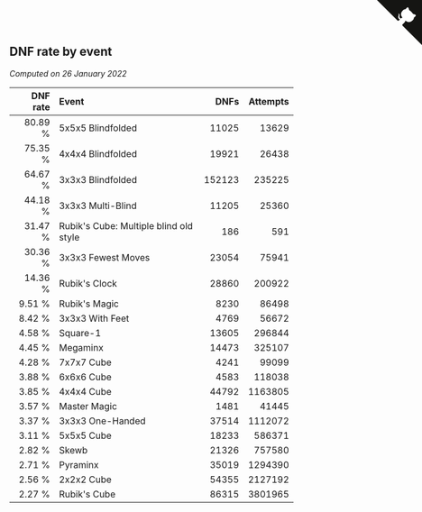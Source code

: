 ## DNF rate by event

*Computed on 26 January 2022*

| DNF rate | Event | DNFs | Attempts |
| ---: | :--- | ---: | ---: |
| 80.89 % | 5x5x5 Blindfolded | 11025 | 13629 |
| 75.35 % | 4x4x4 Blindfolded | 19921 | 26438 |
| 64.67 % | 3x3x3 Blindfolded | 152123 | 235225 |
| 44.18 % | 3x3x3 Multi-Blind | 11205 | 25360 |
| 31.47 % | Rubik's Cube: Multiple blind old style | 186 | 591 |
| 30.36 % | 3x3x3 Fewest Moves | 23054 | 75941 |
| 14.36 % | Rubik's Clock | 28860 | 200922 |
| 9.51 % | Rubik's Magic | 8230 | 86498 |
| 8.42 % | 3x3x3 With Feet | 4769 | 56672 |
| 4.58 % | Square-1 | 13605 | 296844 |
| 4.45 % | Megaminx | 14473 | 325107 |
| 4.28 % | 7x7x7 Cube | 4241 | 99099 |
| 3.88 % | 6x6x6 Cube | 4583 | 118038 |
| 3.85 % | 4x4x4 Cube | 44792 | 1163805 |
| 3.57 % | Master Magic | 1481 | 41445 |
| 3.37 % | 3x3x3 One-Handed | 37514 | 1112072 |
| 3.11 % | 5x5x5 Cube | 18233 | 586371 |
| 2.82 % | Skewb | 21326 | 757580 |
| 2.71 % | Pyraminx | 35019 | 1294390 |
| 2.56 % | 2x2x2 Cube | 54355 | 2127192 |
| 2.27 % | Rubik's Cube | 86315 | 3801965 |


<a href="https://github.com/jonatanklosko/wca_statistics" class="github-corner" aria-label="View source on Github"><svg width="80" height="80" viewBox="0 0 250 250" style="fill:#151513; color:#fff; position: absolute; top: 0; border: 0; right: 0;" aria-hidden="true"><path d="M0,0 L115,115 L130,115 L142,142 L250,250 L250,0 Z"></path><path d="M128.3,109.0 C113.8,99.7 119.0,89.6 119.0,89.6 C122.0,82.7 120.5,78.6 120.5,78.6 C119.2,72.0 123.4,76.3 123.4,76.3 C127.3,80.9 125.5,87.3 125.5,87.3 C122.9,97.6 130.6,101.9 134.4,103.2" fill="currentColor" style="transform-origin: 130px 106px;" class="octo-arm"></path><path d="M115.0,115.0 C114.9,115.1 118.7,116.5 119.8,115.4 L133.7,101.6 C136.9,99.2 139.9,98.4 142.2,98.6 C133.8,88.0 127.5,74.4 143.8,58.0 C148.5,53.4 154.0,51.2 159.7,51.0 C160.3,49.4 163.2,43.6 171.4,40.1 C171.4,40.1 176.1,42.5 178.8,56.2 C183.1,58.6 187.2,61.8 190.9,65.4 C194.5,69.0 197.7,73.2 200.1,77.6 C213.8,80.2 216.3,84.9 216.3,84.9 C212.7,93.1 206.9,96.0 205.4,96.6 C205.1,102.4 203.0,107.8 198.3,112.5 C181.9,128.9 168.3,122.5 157.7,114.1 C157.9,116.9 156.7,120.9 152.7,124.9 L141.0,136.5 C139.8,137.7 141.6,141.9 141.8,141.8 Z" fill="currentColor" class="octo-body"></path></svg></a><style>.github-corner:hover .octo-arm{animation:octocat-wave 560ms ease-in-out}@keyframes octocat-wave{0%,100%{transform:rotate(0)}20%,60%{transform:rotate(-25deg)}40%,80%{transform:rotate(10deg)}}@media (max-width:500px){.github-corner:hover .octo-arm{animation:none}.github-corner .octo-arm{animation:octocat-wave 560ms ease-in-out}}</style>
